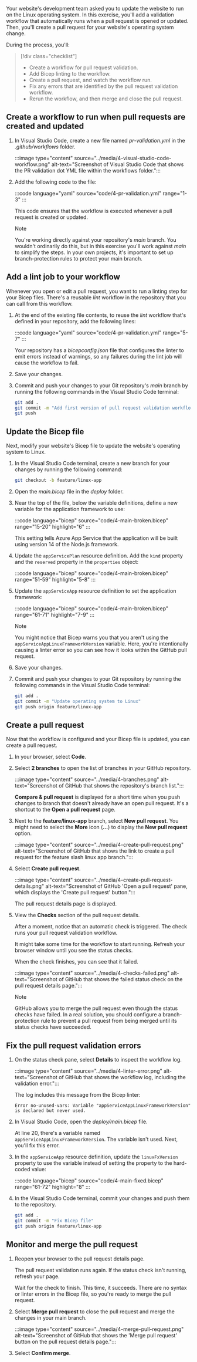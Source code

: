 Your website's development team asked you to update the website to run on the Linux operating system. In this exercise, you'll add a validation workflow that automatically runs when a pull request is opened or updated. Then, you'll create a pull request for your website's operating system change.

During the process, you'll:

> [!div class="checklist"]
>
> - Create a workflow for pull request validation.
> - Add Bicep linting to the workflow.
> - Create a pull request, and watch the workflow run.
> - Fix any errors that are identified by the pull request validation workflow.
> - Rerun the workflow, and then merge and close the pull request.

## Create a workflow to run when pull requests are created and updated

1. In Visual Studio Code, create a new file named _pr-validation.yml_ in the _.github/workflows_ folder.

   :::image type="content" source="../media/4-visual-studio-code-workflow.png" alt-text="Screenshot of Visual Studio Code that shows the PR validation dot YML file within the workflows folder.":::

1. Add the following code to the file:

   :::code language="yaml" source="code/4-pr-validation.yml" range="1-3" :::

   This code ensures that the workflow is executed whenever a pull request is created or updated.

   > [!NOTE]
   > You're working directly against your repository's _main_ branch. You wouldn't ordinarily do this, but in this exercise you'll work against _main_ to simplify the steps. In your own projects, it's important to set up branch-protection rules to protect your main branch.

## Add a lint job to your workflow

Whenever you open or edit a pull request, you want to run a linting step for your Bicep files. There's a reusable _lint_ workflow in the repository that you can call from this workflow.

1. At the end of the existing file contents, to reuse the _lint_ workflow that's defined in your repository, add the following lines:

   :::code language="yaml" source="code/4-pr-validation.yml" range="5-7" :::

   Your repository has a _bicepconfig.json_ file that configures the linter to emit errors instead of warnings, so any failures during the lint job will cause the workflow to fail.

1. Save your changes.

1. Commit and push your changes to your Git repository's _main_ branch by running the following commands in the Visual Studio Code terminal:

   ```bash
   git add .
   git commit -m "Add first version of pull request validation workflow"
   git push
   ```

## Update the Bicep file

Next, modify your website's Bicep file to update the website's operating system to Linux.

1. In the Visual Studio Code terminal, create a new branch for your changes by running the following command:

   ```bash
   git checkout -b feature/linux-app
   ```

1. Open the _main.bicep_ file in the _deploy_ folder.

1. Near the top of the file, below the variable definitions, define a new variable for the application framework to use:

   :::code language="bicep" source="code/4-main-broken.bicep" range="15-20" highlight="6" :::

   This setting tells Azure App Service that the application will be built using version 14 of the Node.js framework.

1. Update the `appServicePlan` resource definition. Add the `kind` property and the `reserved` property in the `properties` object:

   :::code language="bicep" source="code/4-main-broken.bicep" range="51-59" highlight="5-8" :::

1. Update the `appServiceApp` resource definition to set the application framework:

   :::code language="bicep" source="code/4-main-broken.bicep" range="61-71" highlight="7-9" :::

   > [!NOTE]
   > You might notice that Bicep warns you that you aren't using the `appServiceAppLinuxFrameworkVersion` variable. Here, you're intentionally causing a linter error so you can see how it looks within the GitHub pull request.

1. Save your changes.

1. Commit and push your changes to your Git repository by running the following commands in the Visual Studio Code terminal:

   ```bash
   git add .
   git commit -m "Update operating system to Linux"
   git push origin feature/linux-app
   ```

## Create a pull request

Now that the workflow is configured and your Bicep file is updated, you can create a pull request.

1. In your browser, select **Code**.

1. Select **2 branches** to open the list of branches in your GitHub repository.

   :::image type="content" source="../media/4-branches.png" alt-text="Screenshot of GitHub that shows the repository's branch list.":::

   **Compare & pull request** is displayed for a short time when you push changes to branch that doesn't already have an open pull request. It's a shortcut to the **Open a pull request** page.

1. Next to the **feature/linux-app** branch, select **New pull request**. You might need to select the **More** icon (**...**) to display the **New pull request** option.

   :::image type="content" source="../media/4-create-pull-request.png" alt-text="Screenshot of GitHub that shows the link to create a pull request for the feature slash linux app branch.":::

1. Select **Create pull request**.

   :::image type="content" source="../media/4-create-pull-request-details.png" alt-text="Screenshot of GitHub 'Open a pull request' pane, which displays the 'Create pull request' button.":::

   The pull request details page is displayed.

1. View the **Checks** section of the pull request details.

   After a moment, notice that an automatic check is triggered. The check runs your pull request validation workflow.

   It might take some time for the workflow to start running. Refresh your browser window until you see the status checks.

   When the check finishes, you can see that it failed.

   :::image type="content" source="../media/4-checks-failed.png" alt-text="Screenshot of GitHub that shows the failed status check on the pull request details page.":::

   > [!NOTE]
   > GitHub allows you to merge the pull request even though the status checks have failed. In a real solution, you should configure a branch-protection rule to prevent a pull request from being merged until its status checks have succeeded.

## Fix the pull request validation errors

1. On the status check pane, select **Details** to inspect the workflow log.

   :::image type="content" source="../media/4-linter-error.png" alt-text="Screenshot of GitHub that shows the workflow log, including the validation error.":::

   The log includes this message from the Bicep linter:

   ```output
   Error no-unused-vars: Variable "appServiceAppLinuxFrameworkVersion" is declared but never used.
   ```

1. In Visual Studio Code, open the _deploy/main.bicep_ file.

   At line 20, there's a variable named `appServiceAppLinuxFrameworkVersion`. The variable isn't used. Next, you'll fix this error.

1. In the `appServiceApp` resource definition, update the `linuxFxVersion` property to use the variable instead of setting the property to the hard-coded value:

   :::code language="bicep" source="code/4-main-fixed.bicep" range="61-72" highlight="8" :::

1. In the Visual Studio Code terminal, commit your changes and push them to the repository.

   ```bash
   git add .
   git commit -m "Fix Bicep file"
   git push origin feature/linux-app
   ```

## Monitor and merge the pull request

1. Reopen your browser to the pull request details page.

   The pull request validation runs again. If the status check isn't running, refresh your page.

   Wait for the check to finish. This time, it succeeds. There are no syntax or linter errors in the Bicep file, so you're ready to merge the pull request.

1. Select **Merge pull request** to close the pull request and merge the changes in your main branch.

   :::image type="content" source="../media/4-merge-pull-request.png" alt-text="Screenshot of GitHub that shows the 'Merge pull request' button on the pull request details page.":::

1. Select **Confirm merge**.
